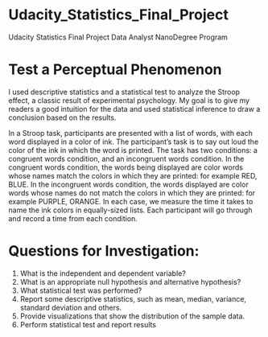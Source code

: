 # Udacity_Statistics_Final_Project
Udacity Statistics Final Project
Data Analyst NanoDegree Program

# Test a Perceptual Phenomenon

I used descriptive statistics and a statistical test to analyze the Stroop effect, a classic result of experimental psychology. My goal is to give my readers a good intuition for the data and used statistical inference to draw a conclusion based on the results.

In a Stroop task, participants are presented with a list of words, with each word displayed in a color of ink. The participant’s task is to say out loud the color of the ink in which the word is printed. The task has two conditions: a congruent words condition, and an incongruent words condition. In the congruent words condition, the words being displayed are color words whose names match the colors in which they are printed: for example RED, BLUE. In the incongruent words condition, the words displayed are color words whose names do not match the colors in which they are printed: for example PURPLE, ORANGE. In each case, we measure the time it takes to name the ink colors in equally-sized lists. Each participant will go through and record a time from each condition.

# Questions for Investigation:
1. What is the independent and dependent variable?
2. What is an appropriate null hypothesis and alternative hypothesis?
3. What statistical test was performed?
4. Report some descriptive statistics, such as mean, median, variance, standard deviation and others.
5. Provide visualizations that show the distribution of the sample data.
6. Perform statistical test and report results
